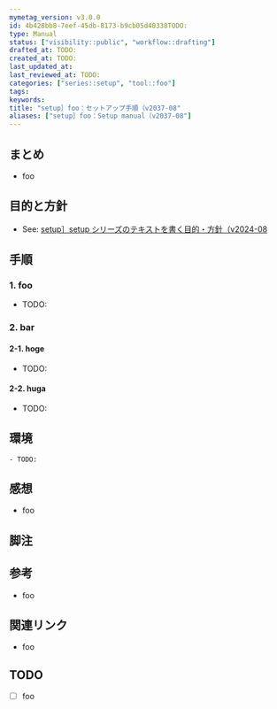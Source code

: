 ```yaml
---
mymetag_version: v3.0.0
id: 4b428bb8-7eef-45db-8173-b9cb05d40338TODO:
type: Manual
status: ["visibility::public", "workflow::drafting"]
drafted_at: TODO:
created_at: TODO:
last_updated_at:
last_reviewed_at: TODO:
categories: ["series::setup", "tool::foo"]
tags:
keywords:
title: "setup］foo：セットアップ手順（v2037-08"
aliases: ["setup］foo：Setup manual（v2037-08"]
---
```


## まとめ

- foo

## 目的と方針

- See: [setup］setup シリーズのテキストを書く目的・方針（v2024-08](./TODO:.md)

## 手順

### 1. foo

- TODO:

### 2. bar

#### 2-1. hoge

- TODO:

#### 2-2. huga

- TODO:

## 環境

```console
- TODO:
```

## 感想

- foo

## 脚注

[^1]: foobarbaz

## 参考

- foo

## 関連リンク

- foo

## TODO

- [ ] foo
